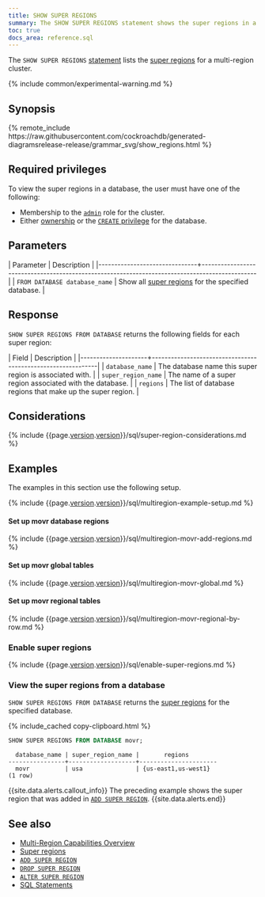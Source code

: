 ```yaml
---
title: SHOW SUPER REGIONS
summary: The SHOW SUPER REGIONS statement shows the super regions in a multi-region cluster.
toc: true
docs_area: reference.sql
---
```


 The `SHOW SUPER REGIONS` [statement](sql-statements.html) lists the [super regions](multiregion-overview.html#super-regions) for a multi-region cluster.

{% include common/experimental-warning.md %}

## Synopsis

<div>
{% remote_include https://raw.githubusercontent.com/cockroachdb/generated-diagramsrelease-release/grammar_svg/show_regions.html %}
</div>

## Required privileges

To view the super regions in a database, the user must have one of the following:

- Membership to the [`admin`](security-reference/authorization.html#admin-role) role for the cluster.
- Either [ownership](security-reference/authorization.html#object-ownership) or the [`CREATE` privilege](security-reference/authorization.html#supported-privileges) for the database.

## Parameters

| Parameter                     | Description                                                                                   |
|-------------------------------+-----------------------------------------------------------------------------------------------|
| `FROM DATABASE database_name` | Show all [super regions](multiregion-overview.html#super-regions) for the specified database. |

## Response

`SHOW SUPER REGIONS FROM DATABASE` returns the following fields for each super region:

| Field               | Description                                                 |
|---------------------+-------------------------------------------------------------|
| `database_name`     | The database name this super region is associated with.     |
| `super_region_name` | The name of a super region associated with the database.    |
| `regions`           | The list of database regions that make up the super region. |

## Considerations

{% include {{page.[version](cluster-settings.html#setting-version).[version](cluster-settings.html#setting-version)}}/sql/super-region-considerations.md %}

## Examples

The examples in this section use the following setup.

{% include {{page.[version](cluster-settings.html#setting-version).[version](cluster-settings.html#setting-version)}}/sql/multiregion-example-setup.md %}

#### Set up movr database regions

{% include {{page.[version](cluster-settings.html#setting-version).[version](cluster-settings.html#setting-version)}}/sql/multiregion-movr-add-regions.md %}

#### Set up movr global tables

{% include {{page.[version](cluster-settings.html#setting-version).[version](cluster-settings.html#setting-version)}}/sql/multiregion-movr-global.md %}

#### Set up movr regional tables

{% include {{page.[version](cluster-settings.html#setting-version).[version](cluster-settings.html#setting-version)}}/sql/multiregion-movr-regional-by-row.md %}

### Enable super regions

{% include {{page.[version](cluster-settings.html#setting-version).[version](cluster-settings.html#setting-version)}}/sql/enable-super-regions.md %}

### View the super regions from a database

`SHOW SUPER REGIONS FROM DATABASE` returns the [super regions](multiregion-overview.html#super-regions) for the specified database.

{% include_cached copy-clipboard.html %}
~~~ sql
SHOW SUPER REGIONS FROM DATABASE movr;
~~~

~~~
  database_name | super_region_name |       regions
----------------+-------------------+----------------------
  movr          | usa               | {us-east1,us-west1}
(1 row)
~~~

{{site.data.alerts.callout_info}}
The preceding example shows the super region that was added in [`ADD SUPER REGION`](add-super-region.html#add-a-super-region-to-a-database).
{{site.data.alerts.end}}

## See also

- [Multi-Region Capabilities Overview](multiregion-overview.html)
- [Super regions](multiregion-overview.html#super-regions)
- [`ADD SUPER REGION`](add-super-region.html)
- [`DROP SUPER REGION`](drop-super-region.html)
- [`ALTER SUPER REGION`](alter-super-region.html)
- [SQL Statements](sql-statements.html)
